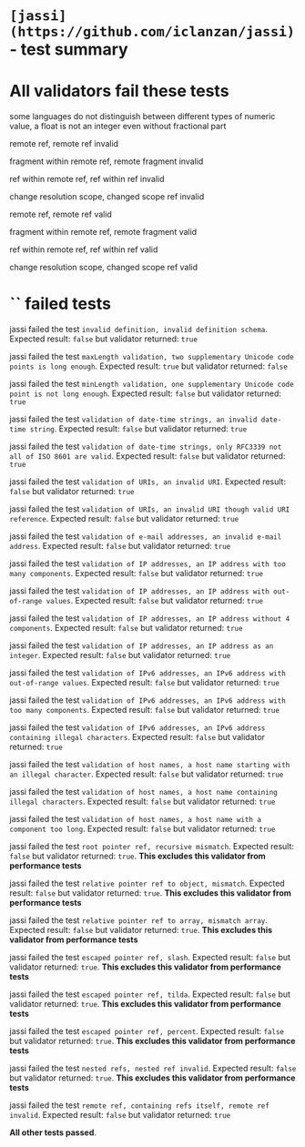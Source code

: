 # `[jassi](https://github.com/iclanzan/jassi)` - test summary

# All validators fail these tests

some languages do not distinguish between different types of numeric value, a float is not an integer even without fractional part

remote ref, remote ref invalid

fragment within remote ref, remote fragment invalid

ref within remote ref, ref within ref invalid

change resolution scope, changed scope ref invalid

remote ref, remote ref valid

fragment within remote ref, remote fragment valid

ref within remote ref, ref within ref valid

change resolution scope, changed scope ref valid


# `` failed tests

jassi failed the test `invalid definition, invalid definition schema`. Expected result: `false` but validator returned: `true`

jassi failed the test `maxLength validation, two supplementary Unicode code points is long enough`. Expected result: `true` but validator returned: `false`

jassi failed the test `minLength validation, one supplementary Unicode code point is not long enough`. Expected result: `false` but validator returned: `true`

jassi failed the test `validation of date-time strings, an invalid date-time string`. Expected result: `false` but validator returned: `true`

jassi failed the test `validation of date-time strings, only RFC3339 not all of ISO 8601 are valid`. Expected result: `false` but validator returned: `true`

jassi failed the test `validation of URIs, an invalid URI`. Expected result: `false` but validator returned: `true`

jassi failed the test `validation of URIs, an invalid URI though valid URI reference`. Expected result: `false` but validator returned: `true`

jassi failed the test `validation of e-mail addresses, an invalid e-mail address`. Expected result: `false` but validator returned: `true`

jassi failed the test `validation of IP addresses, an IP address with too many components`. Expected result: `false` but validator returned: `true`

jassi failed the test `validation of IP addresses, an IP address with out-of-range values`. Expected result: `false` but validator returned: `true`

jassi failed the test `validation of IP addresses, an IP address without 4 components`. Expected result: `false` but validator returned: `true`

jassi failed the test `validation of IP addresses, an IP address as an integer`. Expected result: `false` but validator returned: `true`

jassi failed the test `validation of IPv6 addresses, an IPv6 address with out-of-range values`. Expected result: `false` but validator returned: `true`

jassi failed the test `validation of IPv6 addresses, an IPv6 address with too many components`. Expected result: `false` but validator returned: `true`

jassi failed the test `validation of IPv6 addresses, an IPv6 address containing illegal characters`. Expected result: `false` but validator returned: `true`

jassi failed the test `validation of host names, a host name starting with an illegal character`. Expected result: `false` but validator returned: `true`

jassi failed the test `validation of host names, a host name containing illegal characters`. Expected result: `false` but validator returned: `true`

jassi failed the test `validation of host names, a host name with a component too long`. Expected result: `false` but validator returned: `true`

jassi failed the test `root pointer ref, recursive mismatch`. Expected result: `false` but validator returned: `true`. **This excludes this validator from performance tests**

jassi failed the test `relative pointer ref to object, mismatch`. Expected result: `false` but validator returned: `true`. **This excludes this validator from performance tests**

jassi failed the test `relative pointer ref to array, mismatch array`. Expected result: `false` but validator returned: `true`. **This excludes this validator from performance tests**

jassi failed the test `escaped pointer ref, slash`. Expected result: `false` but validator returned: `true`. **This excludes this validator from performance tests**

jassi failed the test `escaped pointer ref, tilda`. Expected result: `false` but validator returned: `true`. **This excludes this validator from performance tests**

jassi failed the test `escaped pointer ref, percent`. Expected result: `false` but validator returned: `true`. **This excludes this validator from performance tests**

jassi failed the test `nested refs, nested ref invalid`. Expected result: `false` but validator returned: `true`. **This excludes this validator from performance tests**

jassi failed the test `remote ref, containing refs itself, remote ref invalid`. Expected result: `false` but validator returned: `true`

**All other tests passed**.

